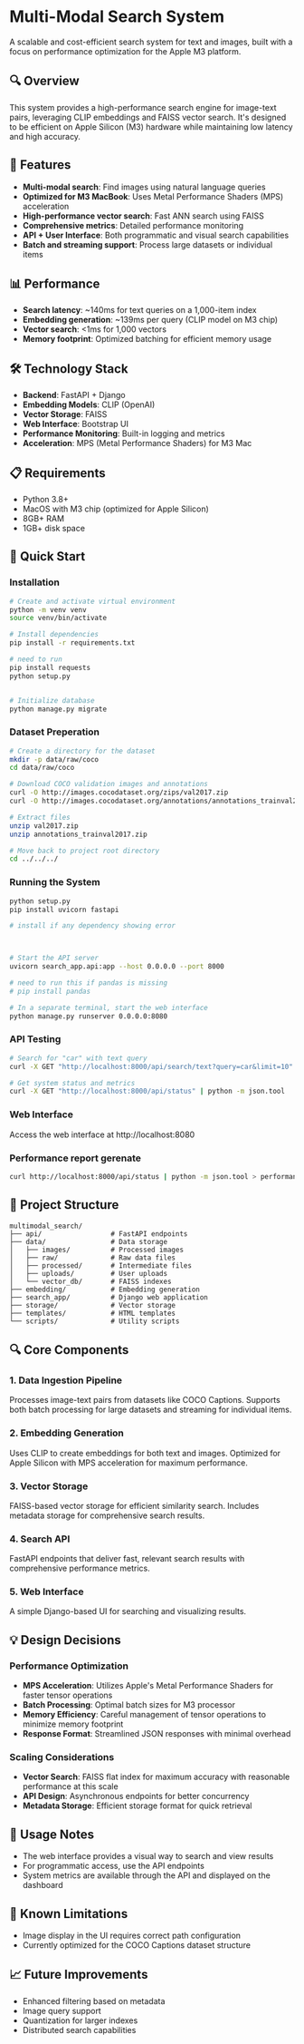 # Multi-Modal Search System

A scalable and cost-efficient search system for text and images, built with a focus on performance optimization for the Apple M3 platform.

## 🔍 Overview

This system provides a high-performance search engine for image-text pairs, leveraging CLIP embeddings and FAISS vector search. It's designed to be efficient on Apple Silicon (M3) hardware while maintaining low latency and high accuracy.

## 🚀 Features

- **Multi-modal search**: Find images using natural language queries
- **Optimized for M3 MacBook**: Uses Metal Performance Shaders (MPS) acceleration
- **High-performance vector search**: Fast ANN search using FAISS
- **Comprehensive metrics**: Detailed performance monitoring
- **API + User Interface**: Both programmatic and visual search capabilities
- **Batch and streaming support**: Process large datasets or individual items

## 📊 Performance

- **Search latency**: ~140ms for text queries on a 1,000-item index
- **Embedding generation**: ~139ms per query (CLIP model on M3 chip)
- **Vector search**: <1ms for 1,000 vectors
- **Memory footprint**: Optimized batching for efficient memory usage

## 🛠️ Technology Stack

- **Backend**: FastAPI + Django
- **Embedding Models**: CLIP (OpenAI)
- **Vector Storage**: FAISS
- **Web Interface**: Bootstrap UI
- **Performance Monitoring**: Built-in logging and metrics
- **Acceleration**: MPS (Metal Performance Shaders) for M3 Mac

## 📋 Requirements

- Python 3.8+
- MacOS with M3 chip (optimized for Apple Silicon)
- 8GB+ RAM
- 1GB+ disk space

## 🚀 Quick Start

### Installation

```bash
# Create and activate virtual environment
python -m venv venv
source venv/bin/activate

# Install dependencies
pip install -r requirements.txt

# need to run
pip install requests  
python setup.py


# Initialize database
python manage.py migrate
```

### Dataset Preperation
```bash
# Create a directory for the dataset
mkdir -p data/raw/coco
cd data/raw/coco

# Download COCO validation images and annotations
curl -O http://images.cocodataset.org/zips/val2017.zip
curl -O http://images.cocodataset.org/annotations/annotations_trainval2017.zip

# Extract files
unzip val2017.zip
unzip annotations_trainval2017.zip

# Move back to project root directory
cd ../../../
```


### Running the System


```bash
python setup.py
pip install uvicorn fastapi

# install if any dependency showing error



# Start the API server
uvicorn search_app.api:app --host 0.0.0.0 --port 8000

# need to run this if pandas is missing
# pip install pandas

# In a separate terminal, start the web interface
python manage.py runserver 0.0.0.0:8080
```

### API Testing

```bash
# Search for "car" with text query
curl -X GET "http://localhost:8000/api/search/text?query=car&limit=10" | python -m json.tool

# Get system status and metrics
curl -X GET "http://localhost:8000/api/status" | python -m json.tool
```

### Web Interface

Access the web interface at http://localhost:8080


### Performance report gerenate
```bash
curl http://localhost:8000/api/status | python -m json.tool > performance_data.json
```
## 📂 Project Structure

```
multimodal_search/
├── api/                 # FastAPI endpoints
├── data/                # Data storage
│   ├── images/          # Processed images
│   ├── raw/             # Raw data files
│   ├── processed/       # Intermediate files
│   ├── uploads/         # User uploads
│   └── vector_db/       # FAISS indexes
├── embedding/           # Embedding generation
├── search_app/          # Django web application
├── storage/             # Vector storage
├── templates/           # HTML templates
└── scripts/             # Utility scripts
```

## 🔍 Core Components

### 1. Data Ingestion Pipeline

Processes image-text pairs from datasets like COCO Captions. Supports both batch processing for large datasets and streaming for individual items.

### 2. Embedding Generation

Uses CLIP to create embeddings for both text and images. Optimized for Apple Silicon with MPS acceleration for maximum performance.

### 3. Vector Storage

FAISS-based vector storage for efficient similarity search. Includes metadata storage for comprehensive search results.

### 4. Search API

FastAPI endpoints that deliver fast, relevant search results with comprehensive performance metrics.

### 5. Web Interface

A simple Django-based UI for searching and visualizing results.

## 💡 Design Decisions

### Performance Optimization

- **MPS Acceleration**: Utilizes Apple's Metal Performance Shaders for faster tensor operations
- **Batch Processing**: Optimal batch sizes for M3 processor
- **Memory Efficiency**: Careful management of tensor operations to minimize memory footprint
- **Response Format**: Streamlined JSON responses with minimal overhead

### Scaling Considerations

- **Vector Search**: FAISS flat index for maximum accuracy with reasonable performance at this scale
- **API Design**: Asynchronous endpoints for better concurrency
- **Metadata Storage**: Efficient storage format for quick retrieval

## 📝 Usage Notes

- The web interface provides a visual way to search and view results
- For programmatic access, use the API endpoints
- System metrics are available through the API and displayed on the dashboard

## 🔧 Known Limitations

- Image display in the UI requires correct path configuration
- Currently optimized for the COCO Captions dataset structure

## 📈 Future Improvements

- Enhanced filtering based on metadata
- Image query support
- Quantization for larger indexes
- Distributed search capabilities